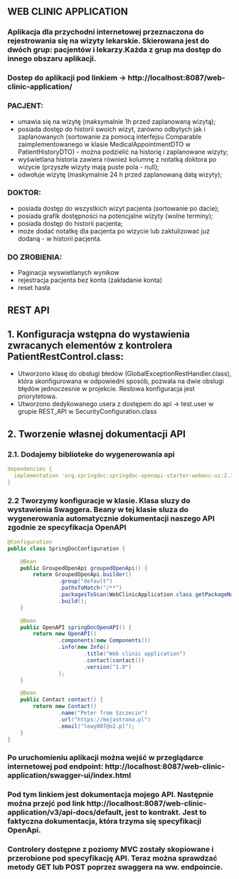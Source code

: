 ## WEB CLINIC APPLICATION
### Aplikacja dla przychodni internetowej przeznaczona do rejestrowania się na wizyty lekarskie. Skierowana jest do dwóch grup: pacjentów i lekarzy.Każda z grup ma dostęp do innego obszaru aplikacji.
### Dostep do aplikacji pod linkiem -> http://localhost:8087/web-clinic-application/
### PACJENT:
* umawia się na wizytę (maksymalnie 1h przed zaplanowaną wizytą);
* posiada dostęp do historii swoich wizyt, zarówno odbytych jak i zaplanowanych (sortowanie za pomocą interfejsu Comparable zaimplementowanego w klasie MedicalAppointmentDTO w PatientHistoryDTO) - można podzielić na historię i zaplanowane wizyty;
* wyświetlana historia zawiera również kolumnę z notatką doktora po wizycie (przyszłe wizyty mają puste pola - null);
* odwołuje wizytę (maskymalnie 24 h przed zaplanowaną datą wizyty);
### DOKTOR:
* posiada dostęp do wszystkich wizyt pacjenta (sortowanie po dacie);
* posiada grafik dostępności na potencjalne wizyty (wolne terminy);
* posiada dostęp do historii pacjenta;
* może dodać notatkę dla pacjenta po wizycie lub zaktulizować już dodaną - w historii pacjenta.


### DO ZROBIENIA:
* Paginacja wyswietlanych wynikow
* rejestracja pacjenta bez konta (zakładanie konta)
* reset hasła


## REST API
## 1. Konfiguracja wstępna do wystawienia zwracanych elementów z kontrolera PatientRestControl.class:
* Utworzono klasę do obsługi błedów (GlobalExceptionRestHandler.class), która skonfigurowana w odpowiedni sposób, pozwala na dwie obslugi błędów jednoczesnie w projekcie. Restowa konfiguracja jest priorytetowa.
* Utworzono dedykowanego usera z dostępem do api -> test.user w grupie REST_API w SecurityConfiguration.class
## 2. Tworzenie własnej dokumentacji API
### 2.1. Dodajemy biblioteke do wygenerowania api
```yaml
dependencies {
  implementation 'org.springdoc:springdoc-openapi-starter-webmvc-ui:2.1.0'
}
```
### 2.2 Tworzymy konfiguracje w klasie. Klasa sluzy do wystawienia Swaggera. Beany w tej klasie sluza do wygenerowania automatycznie dokumentacji naszego API zgodnie ze specyfikacja OpenAPI
```java
@Configuration
public class SpringDocConfiguration {

    @Bean
    public GroupedOpenApi groupedOpenApi() {
        return GroupedOpenApi.builder()
                .group("default")
                .pathsToMatch("/**")
                .packagesToScan(WebClinicApplication.class.getPackageName())
                .build();
    }

    @Bean
    public OpenAPI springDocOpenAPI() {
        return new OpenAPI()
                .components(new Components())
                .info(new Info()
                        .title("Web clinic application")
                        .contact(contact())
                        .version("1.0")
                );
    }

    @Bean
    public Contact contact() {
        return new Contact()
                .name("Peter from Szczecin")
                .url("https://mojastrona.pl")
                .email("lewy007@o2.pl");
    }
}
```
### Po uruchomieniu aplikacji można wejść w przeglądarce internetowej pod endpoint: http://localhost:8087/web-clinic-application/swagger-ui/index.html
### Pod tym linkiem jest dokumentacja mojego API. Następnie można przejć pod link http://localhost:8087/web-clinic-application/v3/api-docs/default, jest to kontrakt. Jest to faktyczna dokumentacja, która trzyma się specyfikacji OpenApi.
### Controlery dostępne z poziomy MVC zostały skopiowane i przerobione pod specyfikację API. Teraz można sprawdzać metody GET lub POST poprzez swaggera na ww. endpoincie.